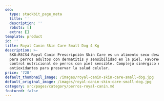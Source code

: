 ```yaml
---
seo:
  type: stackbit_page_meta
  title: ''
  description: ''
  robots: []
  extra: []
template: product
id: ''
title: Royal Canin Skin Care Small Dog 4 Kg
description: >-
  SKU:RSCS4 Royal Canin Prescripción Skin Care es un alimento seco desarrollado
  para perros adultos con dermatitis y sensibilidad en la piel. Favorece el
  control nutricional de perros con piel sensible. Complejo sinérgico de
  antioxidantes para preservar la salud celular.
price: '720'
default_thumbnail_image: /images/royal-canin-skin-care-small-dog.jpg
default_original_image: /images/royal-canin-skin-care-small-dog.jpg
category: src/pages/category/perros-royal-canin.md
featured: false
---
```

